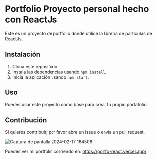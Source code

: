 # Portfolio Proyecto personal hecho con ReactJs 

Este es un proyecto de portfolio donde utilice la libreria de particulas de ReactJs.

## Instalación

1. Clona este repositorio.
2. Instala las dependencias usando `npm install`.
3. Inicia la aplicación usando `npm start`.

## Uso

Puedes usar este proyecto como base para crear tu propio portafolio.

## Contribución

Si quieres contribuir, por favor abre un issue o envía un pull request.

![Captura de pantalla 2024-02-17 164508](https://github.com/rodrigomaximiliano/portfo-react/assets/116413011/63510239-81d4-4fd8-96a6-087931c4a504)

Puedes ver mi portfolio corriendo en: https://portfo-react.vercel.app/
